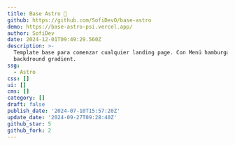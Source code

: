 ```yaml
---
title: Base Astro 🚀
github: https://github.com/SofiDevO/base-astro
demo: https://base-astro-psi.vercel.app/
author: SofiDev
date: 2024-12-01T09:49:29.560Z
description: >-
  Template base para comenzar cualquier landing page. Con Menú hamburguesa y
  backdround gradient.
ssg:
  - Astro
css: []
ui: []
cms: []
category: []
draft: false
publish_date: '2024-07-10T15:57:20Z'
update_date: '2024-09-27T09:28:40Z'
github_star: 5
github_fork: 2
---
```

